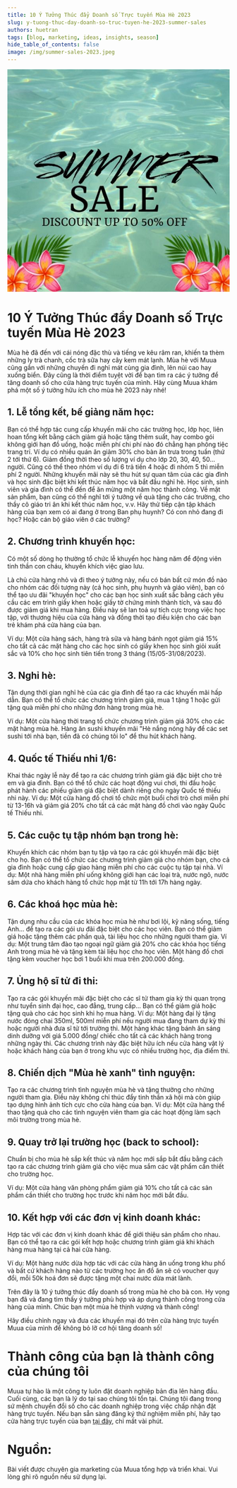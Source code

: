 ```yaml
---
title: 10 Ý Tưởng Thúc đẩy Doanh số Trực tuyến Mùa Hè 2023
slug: y-tuong-thuc-day-doanh-so-truc-tuyen-he-2023-summer-sales
authors: huetran
tags: [blog, marketing, ideas, insights, season]
hide_table_of_contents: false
image: /img/summer-sales-2023.jpeg
---
```


![Summer Sales - Khuyến mại mùa hè 2023](../static/img/summer-sales-2023.jpeg)

# 10 Ý Tưởng Thúc đẩy Doanh số Trực tuyến Mùa Hè 2023

Mùa hè đã đến với cái nóng đặc thù và tiếng ve kêu râm ran, khiến ta thèm những ly trà chanh, cốc trà sữa hay cây kem mát lạnh. Mùa hè với Muua cũng gắn với những chuyến đi nghỉ mát cùng gia đình, lên núi cao hay xuống biển. Đây cũng là thời điểm tuyệt vời để bạn tìm ra các ý tưởng để tăng doanh số cho cửa hàng trực tuyến của mình. Hãy cùng Muua khám phá một số ý tưởng hữu ích cho mùa hè 2023 này nhé!

## 1. Lễ tổng kết, bế giảng năm học:

Bạn có thể hợp tác cung cấp khuyến mãi cho các trường học, lớp học, liên hoan tổng kết bằng cách giảm giá hoặc tặng thêm suất, hay combo gói không giới hạn đồ uống, hoặc miễn phí chi phí nào đó chẳng hạn phông tiệc trang trí.
Ví dụ có nhiều quán ăn giảm 30% cho bàn ăn trưa trong tuần (thứ 2 tới thứ 6). Giảm đồng thời theo số lượng ví dụ cho lớp 20, 30, 40, 50... người. Cũng có thể theo nhóm ví dụ đi 6 trả tiền 4 hoặc đi nhóm 5 thì miễn phí 2 người. Những khuyến mãi này sẽ thu hút sự quan tâm của các gia đình và học sinh đặc biệt khi kết thúc năm học và bắt đầu nghỉ hè. Học sinh, sinh viên và gia đình có thể đến để ăn mừng một năm học thành công.
Về mặt sản phẩm, bạn cũng có thể nghĩ tới ý tưởng về quà tặng cho các trường, cho thầy cô giáo tri ân khi kết thúc năm học, v.v.
Hãy thử tiếp cận tập khách hàng của bạn xem có ai đang ở trong Ban phụ huynh? Có con nhỏ đang đi học? Hoặc cán bộ giáo viên ở các trường?

## 2. Chương trình khuyến học:

Có một số dòng họ thường tổ chức lễ khuyến học hàng năm để động viên tinh thần con cháu, khuyến khích việc giao lưu.

Là chủ cửa hàng nhỏ và đi theo ý tưởng này, nếu có bán bất cứ món đồ nào cho nhóm các đối tượng này (cả học sinh, phụ huynh và giáo viên), bạn có thể tạo ưu đãi "khuyến học" cho các bạn học sinh xuất sắc bằng cách yêu cầu các em trình giấy khen hoặc giấy tờ chứng minh thành tích, và sau đó được giảm giá khi mua hàng. Điều này sẽ lan toả sự tích cực trong việc học tập, với thương hiệu của cửa hàng và đồng thời tạo điều kiện cho các bạn trẻ khám phá cửa hàng của bạn.

Ví dụ: Một cửa hàng sách, hàng trà sữa và hàng bánh ngọt giảm giá 15% cho tất cả các mặt hàng cho các học sinh có giấy khen học sinh giỏi xuất sắc và 10% cho học sinh tiên tiến trong 3 tháng (15/05-31/08/2023).

## 3. Nghỉ hè:

Tận dụng thời gian nghỉ hè của các gia đình để tạo ra các khuyến mãi hấp dẫn. Bạn có thể tổ chức các chương trình giảm giá, mua 1 tặng 1 hoặc gửi tặng quà miễn phí cho những đơn hàng trong mùa hè.

Ví dụ: Một cửa hàng thời trang tổ chức chương trình giảm giá 30% cho các mặt hàng mùa hè. Hàng ăn sushi khuyến mãi "Hè nắng nóng hãy để các set sushi tới nhà bạn, tiền đã có chúng tôi lo" để thu hút khách hàng.

## 4. Quốc tế Thiếu nhi 1/6:

Khai thác ngày lễ này để tạo ra các chương trình giảm giá đặc biệt cho trẻ em và gia đình. Bạn có thể tổ chức các hoạt động vui chơi, thi đấu hoặc phát hành các phiếu giảm giá đặc biệt dành riêng cho ngày Quốc tế thiếu nhi này.
Ví dụ: Một cửa hàng đồ chơi tổ chức một buổi chơi trò chơi miễn phí từ 13-16h và giảm giá 20% cho tất cả các mặt hàng đồ chơi vào ngày Quốc tế Thiếu nhi.

## 5. Các cuộc tụ tập nhóm bạn trong hè:

Khuyến khích các nhóm bạn tụ tập và tạo ra các gói khuyến mãi đặc biệt cho họ. Bạn có thể tổ chức các chương trình giảm giá cho nhóm bạn, cho cả gia đình hoặc cung cấp giao hàng miễn phí cho các cuộc tụ tập tại nhà.
Ví dụ: Một nhà hàng miễn phí uống không giới hạn các loại trà, nước ngô, nước sâm dứa cho khách hàng tổ chức họp mặt từ 11h tới 17h hàng ngày.

## 6. Các khoá học mùa hè:

Tận dụng nhu cầu của các khóa học mùa hè như bơi lội, kỹ năng sống, tiếng Anh... để tạo ra các gói ưu đãi đặc biệt cho các học viên. Bạn có thể giảm giá hoặc tặng thêm các phần quà, tài liệu học cho những người tham gia.
Ví dụ: Một trung tâm đào tạo ngoại ngữ giảm giá 20% cho các khóa học tiếng Anh trong mùa hè và tặng kèm tài liệu học cho học viên. Một hàng đồ chơi tặng kèm voucher học bơi 1 buổi khi mua trên 200.000 đồng.

## 7. Ủng hộ sĩ tử đi thi:

Tạo ra các gói khuyến mãi đặc biệt cho các sĩ tử tham gia kỳ thi quan trọng như tuyển sinh đại học, cao đẳng, trung cấp... Bạn có thể giảm giá hoặc tặng quà cho các học sinh khi họ mua hàng.
Ví dụ: Một hàng đại lý tặng nước đóng chai 350ml, 500ml miễn phí nếu người mua đang tham dự kỳ thi hoặc người nhà đưa sĩ tử tới trường thi. Một hàng khác tặng bánh ăn sáng dinh dưỡng với giá 5.000 đồng/ chiếc cho tất cả các khách hàng trong những ngày thi.
Các chương trình này đặc biệt hữu ích nếu cửa hàng vật lý hoặc khách hàng của bạn ở trong khu vực có nhiều trường học, địa điểm thi.

## 8. Chiến dịch "Mùa hè xanh" tình nguyện:

Tạo ra các chương trình tình nguyện mùa hè và tặng thưởng cho những người tham gia. Điều này không chỉ thúc đẩy tinh thần xã hội mà còn giúp tạo dựng hình ảnh tích cực cho cửa hàng của bạn.
Ví dụ: Một cửa hàng thể thao tặng quà cho các tình nguyện viên tham gia các hoạt động làm sạch môi trường trong mùa hè.

## 9. Quay trở lại trường học (back to school):

Chuẩn bị cho mùa hè sắp kết thúc và năm học mới sắp bắt đầu bằng cách tạo ra các chương trình giảm giá cho việc mua sắm các vật phẩm cần thiết cho trường học.

Ví dụ: Một cửa hàng văn phòng phẩm giảm giá 10% cho tất cả các sản phẩm cần thiết cho trường học trước khi năm học mới bắt đầu.

## 10. Kết hợp với các đơn vị kinh doanh khác:

Hợp tác với các đơn vị kinh doanh khác để giới thiệu sản phẩm cho nhau. Bạn có thể tạo ra các gói kết hợp hoặc chương trình giảm giá khi khách hàng mua hàng tại cả hai cửa hàng.

Ví dụ: Một hàng nước dừa hợp tác với các cửa hàng ăn uống trong khu phố và bất cứ khách hàng nào từ các trường học ăn đồ ăn sẽ có voucher quy đổi, mỗi 50k hoá đơn sẽ được tặng một chai nước dừa mát lành.

Trên đây là 10 ý tưởng thúc đẩy doanh số trong mùa hè cho bà con. Hy vọng bạn đã và đang tìm thấy ý tưởng phù hợp và áp dụng thành công trong cửa hàng của mình. Chúc bạn một mùa hè thịnh vượng và thành công!

Hãy điều chỉnh ngay và đưa các khuyến mại đó trên cửa hàng trực tuyến Muua của mình để không bỏ lỡ cơ hội tăng doanh số!

# Thành công của bạn là thành công của chúng tôi

Muua tự hào là một công ty luôn đặt doanh nghiệp bản địa lên hàng đầu. Cuối cùng, các bạn là lý do tại sao chúng tôi tồn tại. Chúng tôi đang trong sứ mệnh chuyển đổi số cho các doanh nghiệp trong việc chấp nhận đặt hàng trực tuyến. Nếu bạn sẵn sàng đăng ký thử nghiệm miễn phí, hãy tạo cửa hàng trực tuyến của bạn [tại đây](https://muua.com.vn/), chỉ mất vài phút.

# Nguồn:

Bài viết được chuyên gia marketing của Muua tổng hợp và triển khai. Vui lòng ghi rõ nguồn nếu sử dụng lại.
